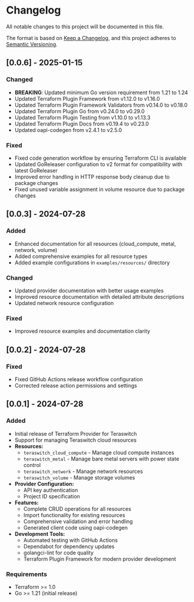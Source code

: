 # Changelog

All notable changes to this project will be documented in this file.

The format is based on [Keep a Changelog](https://keepachangelog.com/en/1.0.0/),
and this project adheres to [Semantic Versioning](https://semver.org/spec/v2.0.0.html).

## [0.0.6] - 2025-01-15

### Changed

- **BREAKING**: Updated minimum Go version requirement from 1.21 to 1.24
- Updated Terraform Plugin Framework from v1.12.0 to v1.16.0
- Updated Terraform Plugin Framework Validators from v0.14.0 to v0.18.0
- Updated Terraform Plugin Go from v0.24.0 to v0.29.0
- Updated Terraform Plugin Testing from v1.10.0 to v1.13.3
- Updated Terraform Plugin Docs from v0.19.4 to v0.23.0
- Updated oapi-codegen from v2.4.1 to v2.5.0

### Fixed

- Fixed code generation workflow by ensuring Terraform CLI is available
- Updated GoReleaser configuration to v2 format for compatibility with latest GoReleaser
- Improved error handling in HTTP response body cleanup due to package changes
- Fixed unused variable assignment in volume resource due to package changes

## [0.0.3] - 2024-07-28

### Added

- Enhanced documentation for all resources (cloud_compute, metal, network, volume)
- Added comprehensive examples for all resource types
- Added example configurations in `examples/resources/` directory

### Changed

- Updated provider documentation with better usage examples
- Improved resource documentation with detailed attribute descriptions
- Updated network resource configuration

### Fixed

- Improved resource examples and documentation clarity

## [0.0.2] - 2024-07-28

### Fixed

- Fixed GitHub Actions release workflow configuration
- Corrected release action permissions and settings

## [0.0.1] - 2024-07-28

### Added

- Initial release of Terraform Provider for Teraswitch
- Support for managing Teraswitch cloud resources
- **Resources:**
  - `teraswitch_cloud_compute` - Manage cloud compute instances
  - `teraswitch_metal` - Manage bare metal servers with power state control
  - `teraswitch_network` - Manage network resources
  - `teraswitch_volume` - Manage storage volumes
- **Provider Configuration:**
  - API key authentication
  - Project ID specification
- **Features:**
  - Complete CRUD operations for all resources
  - Import functionality for existing resources
  - Comprehensive validation and error handling
  - Generated client code using oapi-codegen
- **Development Tools:**
  - Automated testing with GitHub Actions
  - Dependabot for dependency updates
  - golangci-lint for code quality
  - Terraform Plugin Framework for modern provider development

### Requirements

- Terraform >= 1.0
- Go >= 1.21 (initial release)
